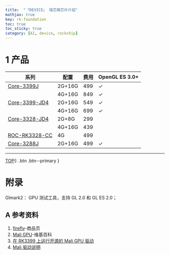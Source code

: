 ```yaml
---
title:  "「DEVICE」 瑞芯微芯片介绍"
mathjax: true
key: rk-foundation
toc: true
toc_sticky: true
category: [AI, device, rockchip]
---
```

<span id='head'> </span>  

<!--more-->   

# 1 产品

| 系列 | 配置 | 费用 | OpenGL ES 3.0+ |
| --- | --- | --- | --- |
| [Core-3399J](http://store.t-firefly.com/goods.php?id=57) | 2G+16G | 499 | ✓ |
|  | 4G+16G | 849 | ✓ |
| [Core-3399-JD4](http://store.t-firefly.com/goods.php?id=101) | 2G+16G | 549 | ✓ |
|  | 4G+16G | 699 | ✓ |
| [Core-3328-JD4](http://store.t-firefly.com/goods.php?id=115) | 2G+8G | 299 |  |
|  | 4G+16G | 439 |  |
| [ROC-RK3328-CC](http://store.t-firefly.com/goods.php?id=66) | 4G | 499 |  |
| [Core-3288J](https://store.t-firefly.com/goods.php?id=12) | 2G+16G | 499 | ✓ |


-------------------  
[TOP](#head){: .btn .btn--primary }

# 附录

Glmark2： GPU 测试工具，支持 GL 2.0 和 GL ES 2.0；     

## A 参考资料
1. [firefly](https://www.t-firefly.com/product/rocrk3328cc.html)-商品页     
1. [Mali GPU](https://zh.wikipedia.org/wiki/Mali_(GPU))-维基百科     
1. [在 RK3399 上运行开源的 Mali GPU 驱动](https://aijishu.com/a/1060000000082887)    
1. [Mali 驱动说明](https://en.opensuse.org/ARM_Mali_GPU)    
